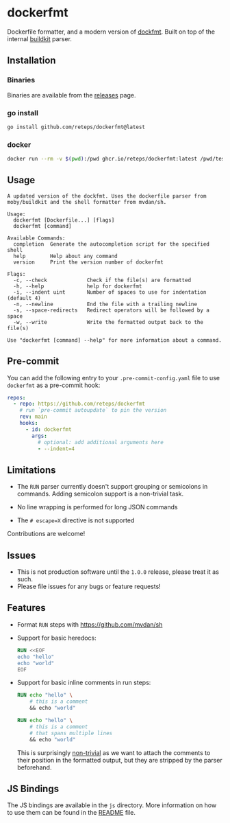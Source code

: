 # dockerfmt

Dockerfile formatter, and a modern version of [dockfmt](https://github.com/jessfraz/dockfmt). Built on top of the internal [buildkit](https://github.com/moby/buildkit) parser.

## Installation

### Binaries

Binaries are available from the [releases](https://github.com/reteps/dockerfmt/releases) page.

### go install

```bash
go install github.com/reteps/dockerfmt@latest
```

### docker

```bash
docker run --rm -v $(pwd):/pwd ghcr.io/reteps/dockerfmt:latest /pwd/tests/in/run2.dockerfile
```

## Usage

```output
A updated version of the dockfmt. Uses the dockerfile parser from moby/buildkit and the shell formatter from mvdan/sh.

Usage:
  dockerfmt [Dockerfile...] [flags]
  dockerfmt [command]

Available Commands:
  completion  Generate the autocompletion script for the specified shell
  help        Help about any command
  version     Print the version number of dockerfmt

Flags:
  -c, --check             Check if the file(s) are formatted
  -h, --help              help for dockerfmt
  -i, --indent uint       Number of spaces to use for indentation (default 4)
  -n, --newline           End the file with a trailing newline
  -s, --space-redirects   Redirect operators will be followed by a space
  -w, --write             Write the formatted output back to the file(s)

Use "dockerfmt [command] --help" for more information about a command.
```

## Pre-commit

You can add the following entry to your `.pre-commit-config.yaml` file to use
`dockerfmt` as a pre-commit hook:

```yaml
repos:
  - repo: https://github.com/reteps/dockerfmt
    # run `pre-commit autoupdate` to pin the version
    rev: main
    hooks:
      - id: dockerfmt
        args:
          # optional: add additional arguments here
          - --indent=4
```

## Limitations

- The `RUN` parser currently doesn't support grouping or semicolons in commands. Adding semicolon support is a non-trivial task.

- No line wrapping is performed for long JSON commands
- The `# escape=X` directive is not supported

Contributions are welcome!

## Issues

- This is not production software until the `1.0.0` release, please treat it as such.
- Please file issues for any bugs or feature requests!

## Features

- Format `RUN` steps with <https://github.com/mvdan/sh>
- Support for basic heredocs:

  ```dockerfile
  RUN <<EOF
  echo "hello"
  echo "world"
  EOF
  ```

- Support for basic inline comments in run steps:

  ```dockerfile
  RUN echo "hello" \
      # this is a comment
      && echo "world"
  ```

  ```dockerfile
  RUN echo "hello" \
      # this is a comment
      # that spans multiple lines
      && echo "world"
  ```

  This is surprisingly [non-trivial](https://github.com/moby/buildkit/issues/5889) as we want to attach the comments to their position in the formatted output, but they are stripped by the parser beforehand.

## JS Bindings

The JS bindings are available in the `js` directory. More information on how to use them can be found in the [README](js/README.md) file.

